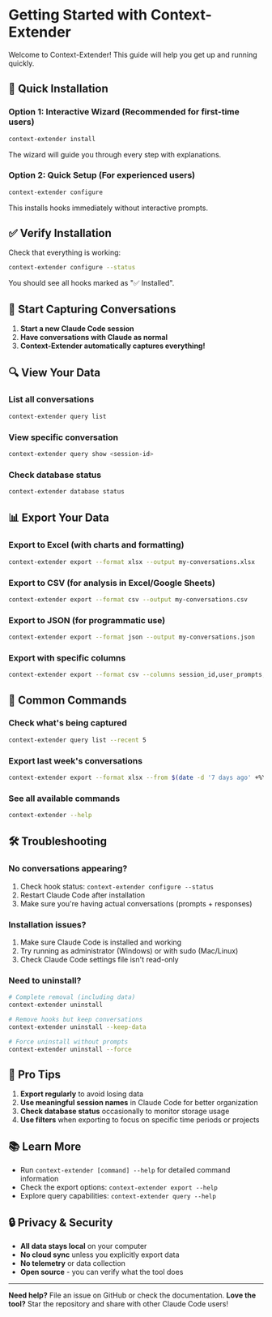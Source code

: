 # Getting Started with Context-Extender

Welcome to Context-Extender! This guide will help you get up and running quickly.

## 🚀 Quick Installation

### Option 1: Interactive Wizard (Recommended for first-time users)
```bash
context-extender install
```
The wizard will guide you through every step with explanations.

### Option 2: Quick Setup (For experienced users)
```bash
context-extender configure
```
This installs hooks immediately without interactive prompts.

## ✅ Verify Installation

Check that everything is working:
```bash
context-extender configure --status
```

You should see all hooks marked as "✅ Installed".

## 📝 Start Capturing Conversations

1. **Start a new Claude Code session**
2. **Have conversations with Claude as normal**
3. **Context-Extender automatically captures everything!**

## 🔍 View Your Data

### List all conversations
```bash
context-extender query list
```

### View specific conversation
```bash
context-extender query show <session-id>
```

### Check database status
```bash
context-extender database status
```

## 📊 Export Your Data

### Export to Excel (with charts and formatting)
```bash
context-extender export --format xlsx --output my-conversations.xlsx
```

### Export to CSV (for analysis in Excel/Google Sheets)
```bash
context-extender export --format csv --output my-conversations.csv
```

### Export to JSON (for programmatic use)
```bash
context-extender export --format json --output my-conversations.json
```

### Export with specific columns
```bash
context-extender export --format csv --columns session_id,user_prompts,claude_replies,total_words --output summary.csv
```

## 🔧 Common Commands

### Check what's being captured
```bash
context-extender query list --recent 5
```

### Export last week's conversations
```bash
context-extender export --format xlsx --from $(date -d '7 days ago' +%Y-%m-%d) --output last-week.xlsx
```

### See all available commands
```bash
context-extender --help
```

## 🛠 Troubleshooting

### No conversations appearing?
1. Check hook status: `context-extender configure --status`
2. Restart Claude Code after installation
3. Make sure you're having actual conversations (prompts + responses)

### Installation issues?
1. Make sure Claude Code is installed and working
2. Try running as administrator (Windows) or with sudo (Mac/Linux)
3. Check Claude Code settings file isn't read-only

### Need to uninstall?
```bash
# Complete removal (including data)
context-extender uninstall

# Remove hooks but keep conversations
context-extender uninstall --keep-data

# Force uninstall without prompts
context-extender uninstall --force
```

## 🎯 Pro Tips

1. **Export regularly** to avoid losing data
2. **Use meaningful session names** in Claude Code for better organization
3. **Check database status** occasionally to monitor storage usage
4. **Use filters** when exporting to focus on specific time periods or projects

## 📚 Learn More

- Run `context-extender [command] --help` for detailed command information
- Check the export options: `context-extender export --help`
- Explore query capabilities: `context-extender query --help`

## 🔒 Privacy & Security

- **All data stays local** on your computer
- **No cloud sync** unless you explicitly export data
- **No telemetry** or data collection
- **Open source** - you can verify what the tool does

---

**Need help?** File an issue on GitHub or check the documentation.
**Love the tool?** Star the repository and share with other Claude Code users!